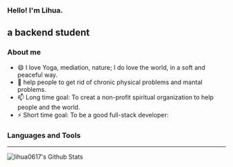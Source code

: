 ### Hello! I'm Lihua.

## a backend student 

### About me
- 😄 I love Yoga, mediation, nature; I do love the world, in a soft and peaceful way.
- 👯 help people to get rid of chronic physical problems and mantal problems.
- 📫 Long time goal: To creat a non-profit spiritual organization to help people and the world.
- ⚡ Short time goal: To be a good full-stack developer:

### Languages and Tools


---

<img align="left" alt="lihua0617's Github Stats" src="https://github-readme-stats.vercel.app/api?username=lihua0617&show_icons=true&hide_border=true" />
